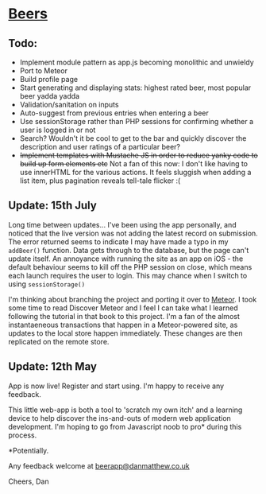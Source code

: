 # [Beers](http://danmatthew.co.uk/beers)

## Todo:
* Implement module pattern as app.js becoming monolithic and unwieldy
* Port to Meteor
* Build profile page
* Start generating and displaying stats: highest rated beer, most popular beer yadda yadda
* Validation/sanitation on inputs
* Auto-suggest from previous entries when entering a beer
* Use sessionStorage rather than PHP sessions for confirming whether a user is logged in or not
* Search? Wouldn't it be cool to get to the bar and quickly discover the description and user ratings of a particular beer?
* ~~Implement templates with Mustache JS in order to reduce yanky code to build up form elements etc~~
Not a fan of this now: I don't like having to use innerHTML for the various actions. It feels sluggish when adding a list item, plus pagination reveals tell-tale flicker :(

## Update: 15th July
Long time between updates... I've been using the app personally, and noticed that the live version was not adding the latest record on submission. The error returned seems to indicate I may have made a typo in my `addBeer()` function. Data gets through to the database, but the page can't update itself.
An annoyance with running the site as an app on iOS - the default behaviour seems to kill off the PHP session on close, which means each launch requires the user to login. This may chance when I switch to using `sessionStorage()`

I'm thinking about branching the project and porting it over to [Meteor](http://meteorjs.com). I took some time to read Discover Meteor and I feel I can take what I learned following the tutorial in that book to this project. I'm a fan of the almost instantaeneous transactions that happen in a Meteor-powered site, as updates to the local store happen immediately. These changes are then replicated on the remote store.

## Update: 12th May
App is now live! Register and start using. I'm happy to receive any feedback.

This little web-app is both a tool to 'scratch my own itch' and a learning device to help discover the ins-and-outs of modern web application development. I'm hoping to go from Javascript noob to pro* during this process.

*Potentially.

Any feedback welcome at beerapp@danmatthew.co.uk

Cheers,
Dan
